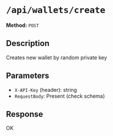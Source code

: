 # `/api/wallets/create`

**Method:** `POST`  

## Description
Creates new wallet by random private key



## Parameters
- `X-API-Key` (header): string
- `RequestBody`: Present (check schema)

## Response
OK
